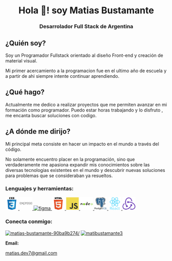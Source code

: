<h1 align="center">Hola 👋! soy Matias Bustamante</h1>
<h3 align="center">Desarrolador Full Stack de Argentina</h3>



<h2>¿Quién soy?</h2>
Soy un Programador Fullstack orientado al diseño Front-end y creación de material visual.

Mi primer acercamiento a la programacion fue en el ultimo año de escuela y a partir de ahi siempre intente continuar aprendiendo.

<h2>¿Qué hago?</h2>
Actualmente me dedico a realizar proyectos que me permiten avanzar en mi formación como programador. Puedo estar horas trabajando y lo disfruto , me encanta buscar soluciones con codigo.

<h2>¿A dónde me dirijo?</h2>
Mi principal meta consiste en hacer un impacto en el mundo a través del código.

No solamente encuentro placer en la programación, sino que verdaderamente me apasiona expandir mis conocimientos sobre las diversas tecnologias existentes en el mundo y descubrir nuevas soluciones para problemas que se consideraban ya resueltos.

<h3 align="left">Lenguajes y herramientas:</h3>
<p align="left"> <a href="https://www.w3schools.com/css/" target="_blank" rel="noreferrer"> <img src="https://raw.githubusercontent.com/devicons/devicon/master/icons/css3/css3-original-wordmark.svg" alt="css3" width="40" height="40"/> </a><a href="https://expressjs.com" target="_blank" rel="noreferrer"> <img src="https://raw.githubusercontent.com/devicons/devicon/master/icons/express/express-original-wordmark.svg" alt="express" width="40" height="40"/> </a> <a href="https://www.figma.com/" target="_blank" rel="noreferrer"> <img src="https://www.vectorlogo.zone/logos/figma/figma-icon.svg" alt="figma" width="40" height="40"/> </a> <a href="https://www.w3.org/html/" target="_blank" rel="noreferrer"> <img src="https://raw.githubusercontent.com/devicons/devicon/master/icons/html5/html5-original-wordmark.svg" alt="html5" width="40" height="40"/> </a> <a href="https://developer.mozilla.org/en-US/docs/Web/JavaScript" target="_blank" rel="noreferrer"> <img src="https://raw.githubusercontent.com/devicons/devicon/master/icons/javascript/javascript-original.svg" alt="javascript" width="40" height="40"/> </a> <a href="https://nodejs.org" target="_blank" rel="noreferrer"> <img src="https://raw.githubusercontent.com/devicons/devicon/master/icons/nodejs/nodejs-original-wordmark.svg" alt="nodejs" width="40" height="40"/> </a> <a href="https://www.postgresql.org" target="_blank" rel="noreferrer"> <img src="https://raw.githubusercontent.com/devicons/devicon/master/icons/postgresql/postgresql-original-wordmark.svg" alt="postgresql" width="40" height="40"/> </a> <a href="https://reactjs.org/" target="_blank" rel="noreferrer"> <img src="https://raw.githubusercontent.com/devicons/devicon/master/icons/react/react-original-wordmark.svg" alt="react" width="40" height="40"/> </a> <a href="https://redux.js.org" target="_blank" rel="noreferrer"> <img src="https://raw.githubusercontent.com/devicons/devicon/master/icons/redux/redux-original.svg" alt="redux" width="40" height="40"/> </a> </p>


<h3 align="left">Conecta conmigo:</h3>
<p align="left">
<a href="https://linkedin.com/in/matias-bustamante-90ba9b274/" target="blank"><img align="center" src="https://raw.githubusercontent.com/rahuldkjain/github-profile-readme-generator/master/src/images/icons/Social/linked-in-alt.svg" alt="matias-bustamante-90ba9b274/" height="30" width="40" /></a>
<a href="https://instagram.com/matibustamante3" target="blank"><img align="center" src="https://raw.githubusercontent.com/rahuldkjain/github-profile-readme-generator/master/src/images/icons/Social/instagram.svg" alt="matibustamante3" height="30" width="40" /></a></p>

<b>Email:</b> <p>matias.dev7@gmail.com</p>
